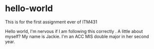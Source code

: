 # hello-world
This is for the first assignment ever of ITM431

Hello world, I'm nervous if I am following this correctly . A little about myself?
My name is Jackie. I'm an ACC MIS double major in her second year. 
